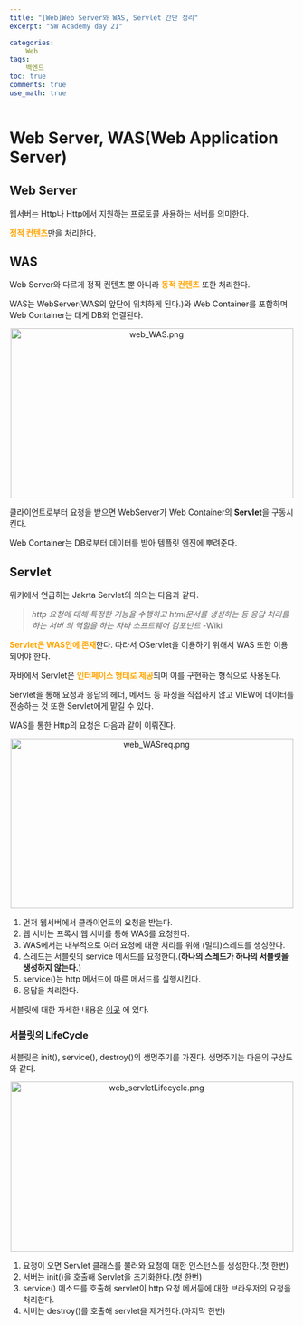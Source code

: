 ```yaml
---
title: "[Web]Web Server와 WAS, Servlet 간단 정리"
excerpt: "SW Academy day 21"

categories:
    Web
tags:
    백엔드
toc: true
comments: true
use_math: true
---
```


<style type = 'text/css'>
    .o{
    font-weight: bold;
    color:orange;
    }
</style>

# Web Server, WAS(Web Application Server)

## Web Server

웹서버는 Http나 Http에서 지원하는 프로토콜 사용하는 서버를 의미한다.

<span class = "o">정적 컨텐츠</span>만을 처리한다.

## WAS

Web Server와 다르게 정적 컨텐츠 뿐 아니라 <span class = "o">동적 컨텐츠</span> 또한 처리한다.

WAS는 WebServer(WAS의 앞단에 위치하게 된다.)와 Web Container를 포함하며 Web Container는 대게 DB와 연결된다.
<p align = "center"><img style = "width : 500px; height : 300px;" alt = "web_WAS.png" src = "../../assets/images/web/web_WAS.png"></p> 

클라이언트로부터 요청을 받으면 WebServer가 Web Container의 **Servlet**을 구동시킨다.

Web Container는 DB로부터 데이터를 받아 템플릿 엔진에 뿌려준다.

## Servlet

위키에서 언급하는 Jakrta Servlet의 의의는 다음과 같다.

> *http 요청에 대해 특정한 기능을 수행하고 html문서를 생성하는 등 응답 처리를 하는 서버 의 역할을 하는 자바 소프트웨어 컴포넌트*
> -Wiki

<span class = "o">Servlet은 WAS안에 존재</span>한다. 따라서 OServlet을 이용하기 위해서 WAS 또한 이용되어야 한다.

자바에서 Servlet은 <span class = "o">인터페이스 형태로 제공</span>되며 이를 구현하는 형식으로 사용된다.

Servlet을 통해 요청과 응답의 헤더, 메서드 등 파싱을 직접하지 않고 VIEW에 데이터를 전송하는 것 또한 Servlet에게 맡길 수 있다.

WAS를 통한 Http의 요청은 다음과 같이 이뤄진다.

<p align = "center"><img style = "width : 500px; height : 300px;" alt = "web_WASreq.png" src = "../../assets/images/web/web_WASreq.png"></p> 

1. 먼저 웹서버에서 클라이언트의 요청을 받는다.
2. 웹 서버는 프록시 웹 서버를 통해 WAS를 요청한다.
3. WAS에서는 내부적으로 여러 요청에 대한 처리를 위해 (멀티)스레드를 생성한다.
4. 스레드는 서블릿의 service 메서드를 요청한다.(**하나의 스레드가 하나의 서블릿을 생성하지 않는다.**)
5. service()는 http 메서드에 따른 메서드를 실행시킨다.
6. 응답을 처리한다.

서블릿에 대한 자세한 내용은 [이곳](https://learning.oreilly.com/library/view/head-first-servlets/9780596516680/ch04s01.html) 에 있다.

### 서블릿의 LifeCycle

서블릿은 init(), service(), destroy()의 생명주기를 가진다. 생명주기는 다음의 구상도와 같다.

<p align = "center"><img style = "width : 500px; height : 300px;" alt = "web_servletLifecycle.png" src = "../../assets/images/web/web_servletLifecycle.png"></p> 

1. 요청이 오면 Servlet 클래스를 불러와 요청에 대한 인스턴스를 생성한다.(첫 한번)
2. 서버는 init()을 호출해 Servlet을 초기화한다.(첫 한번)
3. service() 메소드를 호출해 servlet이 http 요청 메서등에 대한 브라우저의 요청을 처리한다.
4. 서버는 destroy()를 호출해 servlet을 제거한다.(마지막 한번)